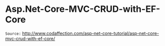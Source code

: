 # Asp.Net-Core-MVC-CRUD-with-EF-Core

`Source:` http://www.codaffection.com/asp-net-core-tutorial/asp-net-core-mvc-crud-with-ef-core/
